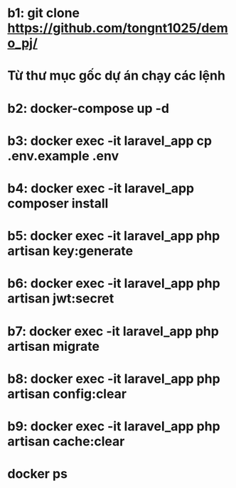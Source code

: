 # b1: git clone https://github.com/tongnt1025/demo_pj/
# Từ thư mục gốc dự án chạy các lệnh 
# b2: docker-compose up -d
# b3: docker exec -it laravel_app cp .env.example .env
# b4: docker exec -it laravel_app composer install
# b5: docker exec -it laravel_app php artisan key:generate
# b6: docker exec -it laravel_app php artisan jwt:secret
# b7: docker exec -it laravel_app php artisan migrate
# b8: docker exec -it laravel_app php artisan config:clear
# b9: docker exec -it laravel_app php artisan cache:clear

# docker ps 







